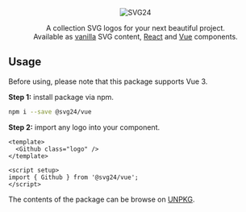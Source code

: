 <p align="center">
  <img src="https://raw.githubusercontent.com/svg24/.github/main/collection.svg" alt="SVG24">
</p>

<p align="center">
  A collection SVG logos for your next beautiful project.<br>Available as <a href="https://github.com/svg24/collection#vanilla">vanilla</a> SVG content, <a href="https://github.com/svg24/collection#react">React</a> and <a href="https://github.com/svg24/collection#vue">Vue</a> components.
<p>

## Usage

Before using, please note that this package supports Vue 3.

**Step 1:** install package via npm.

```sh
npm i --save @svg24/vue
```

**Step 2:** import any logo into your component.

```vue
<template>
  <Github class="logo" />
</template>

<script setup>
import { Github } from '@svg24/vue';
</script>
```

The contents of the package can be browse on [UNPKG](https://unpkg.com/browse/@svg24/vue/).
